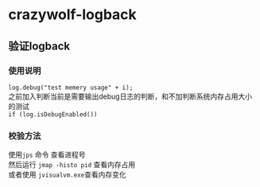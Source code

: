 # crazywolf-logback

## 验证logback
### 使用说明
`log.debug("test memery usage" + i);`<br/>
之前加入判断当前是需要输出debug日志的判断，和不加判断系统内存占用大小的测试<br/>
`if (log.isDebugEnabled())` <br/>
### 校验方法
使用`jps` 命令 查看进程号<br/>
然后运行  `jmap -histo pid`  查看内存占用<br/>
或者使用 `jvisualvm.exe`查看内存变化<br/>
